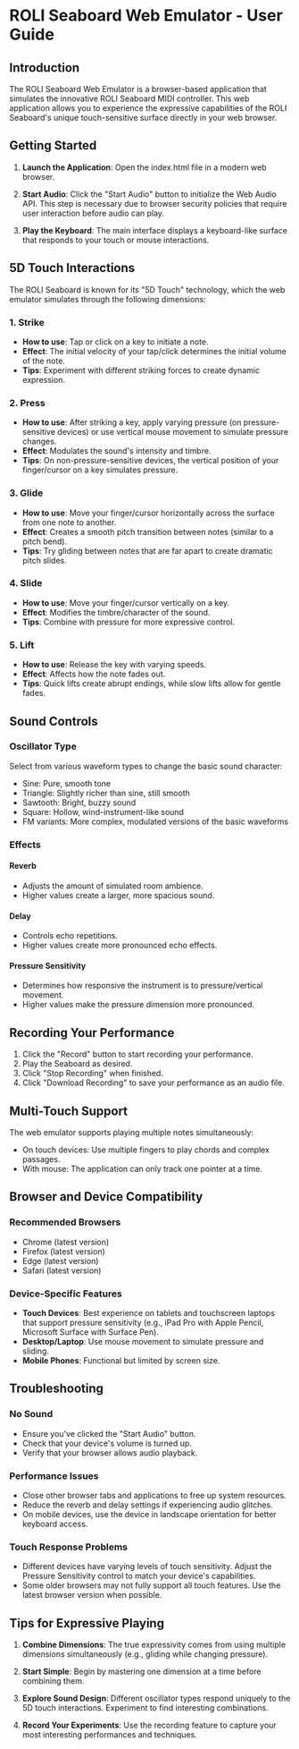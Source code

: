 # ROLI Seaboard Web Emulator - User Guide

## Introduction

The ROLI Seaboard Web Emulator is a browser-based application that simulates the innovative ROLI Seaboard MIDI controller. This web application allows you to experience the expressive capabilities of the ROLI Seaboard's unique touch-sensitive surface directly in your web browser.

## Getting Started

1. **Launch the Application**: Open the index.html file in a modern web browser.

2. **Start Audio**: Click the "Start Audio" button to initialize the Web Audio API. This step is necessary due to browser security policies that require user interaction before audio can play.

3. **Play the Keyboard**: The main interface displays a keyboard-like surface that responds to your touch or mouse interactions.

## 5D Touch Interactions

The ROLI Seaboard is known for its "5D Touch" technology, which the web emulator simulates through the following dimensions:

### 1. Strike
- **How to use**: Tap or click on a key to initiate a note.
- **Effect**: The initial velocity of your tap/click determines the initial volume of the note.
- **Tips**: Experiment with different striking forces to create dynamic expression.

### 2. Press
- **How to use**: After striking a key, apply varying pressure (on pressure-sensitive devices) or use vertical mouse movement to simulate pressure changes.
- **Effect**: Modulates the sound's intensity and timbre.
- **Tips**: On non-pressure-sensitive devices, the vertical position of your finger/cursor on a key simulates pressure.

### 3. Glide
- **How to use**: Move your finger/cursor horizontally across the surface from one note to another.
- **Effect**: Creates a smooth pitch transition between notes (similar to a pitch bend).
- **Tips**: Try gliding between notes that are far apart to create dramatic pitch slides.

### 4. Slide
- **How to use**: Move your finger/cursor vertically on a key.
- **Effect**: Modifies the timbre/character of the sound.
- **Tips**: Combine with pressure for more expressive control.

### 5. Lift
- **How to use**: Release the key with varying speeds.
- **Effect**: Affects how the note fades out.
- **Tips**: Quick lifts create abrupt endings, while slow lifts allow for gentle fades.

## Sound Controls

### Oscillator Type
Select from various waveform types to change the basic sound character:
- Sine: Pure, smooth tone
- Triangle: Slightly richer than sine, still smooth
- Sawtooth: Bright, buzzy sound
- Square: Hollow, wind-instrument-like sound
- FM variants: More complex, modulated versions of the basic waveforms

### Effects

#### Reverb
- Adjusts the amount of simulated room ambience.
- Higher values create a larger, more spacious sound.

#### Delay
- Controls echo repetitions.
- Higher values create more pronounced echo effects.

#### Pressure Sensitivity
- Determines how responsive the instrument is to pressure/vertical movement.
- Higher values make the pressure dimension more pronounced.

## Recording Your Performance

1. Click the "Record" button to start recording your performance.
2. Play the Seaboard as desired.
3. Click "Stop Recording" when finished.
4. Click "Download Recording" to save your performance as an audio file.

## Multi-Touch Support

The web emulator supports playing multiple notes simultaneously:
- On touch devices: Use multiple fingers to play chords and complex passages.
- With mouse: The application can only track one pointer at a time.

## Browser and Device Compatibility

### Recommended Browsers
- Chrome (latest version)
- Firefox (latest version)
- Edge (latest version)
- Safari (latest version)

### Device-Specific Features
- **Touch Devices**: Best experience on tablets and touchscreen laptops that support pressure sensitivity (e.g., iPad Pro with Apple Pencil, Microsoft Surface with Surface Pen).
- **Desktop/Laptop**: Use mouse movement to simulate pressure and sliding.
- **Mobile Phones**: Functional but limited by screen size.

## Troubleshooting

### No Sound
- Ensure you've clicked the "Start Audio" button.
- Check that your device's volume is turned up.
- Verify that your browser allows audio playback.

### Performance Issues
- Close other browser tabs and applications to free up system resources.
- Reduce the reverb and delay settings if experiencing audio glitches.
- On mobile devices, use the device in landscape orientation for better keyboard access.

### Touch Response Problems
- Different devices have varying levels of touch sensitivity. Adjust the Pressure Sensitivity control to match your device's capabilities.
- Some older browsers may not fully support all touch features. Use the latest browser version when possible.

## Tips for Expressive Playing

1. **Combine Dimensions**: The true expressivity comes from using multiple dimensions simultaneously (e.g., gliding while changing pressure).

2. **Start Simple**: Begin by mastering one dimension at a time before combining them.

3. **Explore Sound Design**: Different oscillator types respond uniquely to the 5D touch interactions. Experiment to find interesting combinations.

4. **Record Your Experiments**: Use the recording feature to capture your most interesting performances and techniques.